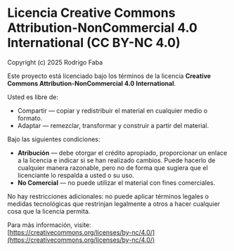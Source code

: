 # Licencia Creative Commons Attribution-NonCommercial 4.0 International (CC BY-NC 4.0)

Copyright (c) 2025 Rodrigo Faba

Este proyecto está licenciado bajo los términos de la licencia **Creative Commons Attribution-NonCommercial 4.0 International**.

Usted es libre de:
- Compartir — copiar y redistribuir el material en cualquier medio o formato.
- Adaptar — remezclar, transformar y construir a partir del material.

Bajo las siguientes condiciones:
- **Atribución** — debe otorgar el crédito apropiado, proporcionar un enlace a la licencia e indicar si se han realizado cambios. Puede hacerlo de cualquier manera razonable, pero no de forma que sugiera que el licenciante lo respalda a usted o su uso.
- **No Comercial** — no puede utilizar el material con fines comerciales.

No hay restricciones adicionales: no puede aplicar términos legales o medidas tecnológicas que restrinjan legalmente a otros a hacer cualquier cosa que la licencia permita.

Para más información, visite:  
[https://creativecommons.org/licenses/by-nc/4.0/](https://creativecommons.org/licenses/by-nc/4.0/)
